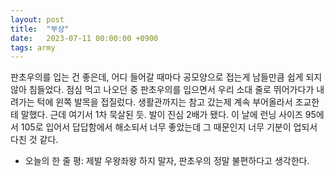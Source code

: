 ```yaml
---
layout: post
title:  "부상"
date:   2023-07-11 00:00:00 +0900
tags: army
---
```

판초우의를 입는 건 좋은데, 어디 들어갈 때마다 공모양으로 접는게 남들만큼 쉽게 되지 않아 침들었다. 점심 먹고 나오던 중 판초우의를 입으면서 우리 소대 줄로 뛰어가다가 내려가는 턱에 윈쪽 발목을 접질렀다. 생활관까지는 참고 갔는제 계속 부어올라서 조교한테 말했다. 근데 여기서 1차 묵살된 듯. 발이 진심 2배가 됐다. 이 날에 런닝 사이즈 95에서 105로 입어서 답답함에서 해소되서 너무 좋았는데 그 때문인지 너무 기분이 업되서 다친 것 같다.

* 오늘의 한 줄 평: 제발 우왕좌왕 하지 말자, 판초우의 정말 불편하다고 생각한다.